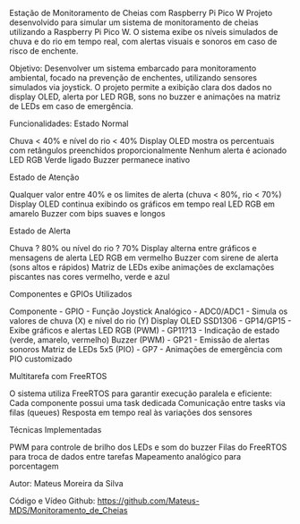 Estação de Monitoramento de Cheias com Raspberry Pi Pico W
Projeto desenvolvido para simular um sistema de monitoramento de cheias utilizando a Raspberry Pi Pico W. O sistema exibe os níveis simulados de chuva e do rio em tempo real, com alertas visuais e sonoros em caso de risco de enchente.

Objetivo:
Desenvolver um sistema embarcado para monitoramento ambiental, focado na prevenção de enchentes, utilizando sensores simulados via joystick. O projeto permite a exibição clara dos dados no display OLED, alerta por LED RGB, sons no buzzer e animações na matriz de LEDs em caso de emergência.

Funcionalidades:
Estado Normal

Chuva < 40% e nível do rio < 40%
Display OLED mostra os percentuais com retângulos preenchidos proporcionalmente
Nenhum alerta é acionado
LED RGB Verde ligado
Buzzer permanece inativo

Estado de Atenção

Qualquer valor entre 40% e os limites de alerta (chuva < 80%, rio < 70%)
Display OLED continua exibindo os gráficos em tempo real
LED RGB em amarelo
Buzzer com bips suaves e longos

Estado de Alerta

Chuva ? 80% ou nível do rio ? 70%
Display alterna entre gráficos e mensagens de alerta
LED RGB em vermelho
Buzzer com sirene de alerta (sons altos e rápidos)
Matriz de LEDs exibe animações de exclamações piscantes nas cores vermelho, verde e azul

Componentes e GPIOs Utilizados

Componente - GPIO - Função
Joystick Analógico - ADC0/ADC1 - Simula os valores de chuva (X) e nível do rio (Y)
Display OLED SSD1306 - GP14/GP15 - Exibe gráficos e alertas
LED RGB (PWM) - GP11?13 - Indicação de estado (verde, amarelo, vermelho)
Buzzer (PWM) - GP21 - Emissão de alertas sonoros
Matriz de LEDs 5x5 (PIO) - GP7 - Animações de emergência com PIO customizado

Multitarefa com FreeRTOS

O sistema utiliza FreeRTOS para garantir execução paralela e eficiente:
Cada componente possui uma task dedicada
Comunicação entre tasks via filas (queues)
Resposta em tempo real às variações dos sensores

Técnicas Implementadas

PWM para controle de brilho dos LEDs e som do buzzer
Filas do FreeRTOS para troca de dados entre tarefas
Mapeamento analógico para porcentagem

Autor: Mateus Moreira da Silva

Código e Vídeo
Github: https://github.com/Mateus-MDS/Monitoramento_de_Cheias
